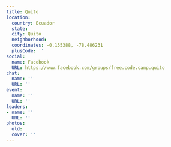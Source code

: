 ```yaml
---
title: Quito
location:
  country: Ecuador
  state: 
  city: Quito
  neighborhood: 
  coordinates: -0.155388, -78.486231
  plusCode: ''
social:
  name: Facebook
  URL: https://www.facebook.com/groups/free.code.camp.quito
chat:
  name: ''
  URL: ''
event:
  name: ''
  URL: ''
leaders:
- name: ''
  URL: ''
photos:
  old: 
  cover: ''
---
```

